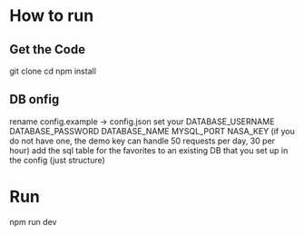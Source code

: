 # How to run

## Get the Code
git clone
cd
npm install

## DB onfig
rename config.example -> config.json
set your
  DATABASE_USERNAME
  DATABASE_PASSWORD
  DATABASE_NAME
  MYSQL_PORT
  NASA_KEY (if you do not have one, the demo key can handle 50 requests per day, 30 per hour)
add the sql table for the favorites to an existing DB that you set up in the config (just structure)

# Run
npm run dev